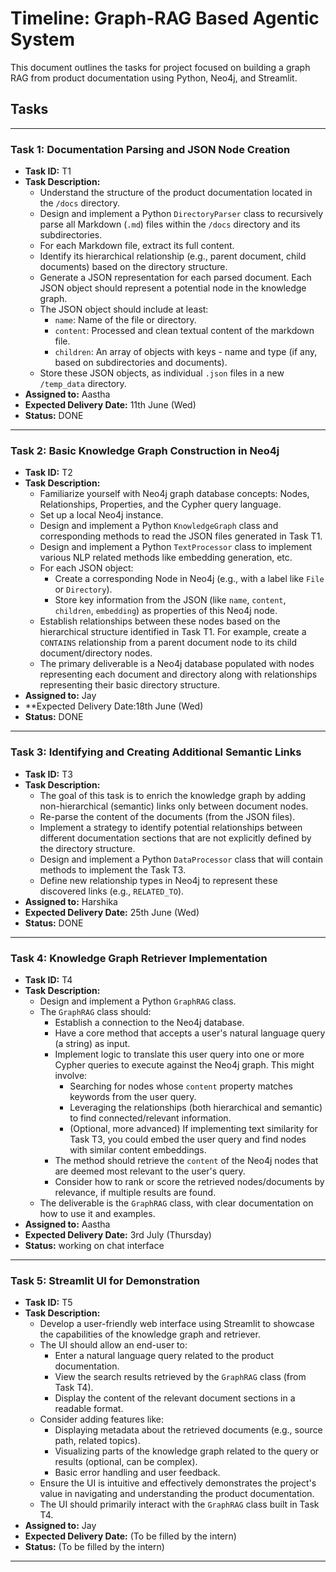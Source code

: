# Timeline: Graph-RAG Based Agentic System

This document outlines the tasks for project focused on building a graph RAG from product documentation using Python, Neo4j, and Streamlit.

## Tasks

---

### Task 1: Documentation Parsing and JSON Node Creation
*   **Task ID:** T1
*   **Task Description:**
    *   Understand the structure of the product documentation located in the `/docs` directory.
    *   Design and implement a Python `DirectoryParser` class to recursively parse all Markdown (`.md`) files within the `/docs` directory and its subdirectories.
    *   For each Markdown file, extract its full content.
    *   Identify its hierarchical relationship (e.g., parent document, child documents) based on the directory structure.
    *   Generate a JSON representation for each parsed document. Each JSON object should represent a potential node in the knowledge graph.
    *   The JSON object should include at least:
        *   `name`: Name of the file or directory.
        *   `content`: Processed and clean textual content of the markdown file.
        *   `children`: An array of objects with keys - name and type (if any, based on subdirectories and documents).
    *   Store these JSON objects, as individual `.json` files in a new `/temp_data` directory.
*   **Assigned to:** Aastha
*   **Expected Delivery Date:** 11th June (Wed)
*   **Status:** DONE

---

### Task 2: Basic Knowledge Graph Construction in Neo4j
*   **Task ID:** T2
*   **Task Description:**
    *   Familiarize yourself with Neo4j graph database concepts: Nodes, Relationships, Properties, and the Cypher query language.
    *   Set up a local Neo4j instance.
    *   Design and implement a Python `KnowledgeGraph` class and corresponding methods to read the JSON files generated in Task T1.
    *   Design and implement a Python `TextProcessor` class to implement various NLP related methods like embedding generation, etc.
    *   For each JSON object:
        *   Create a corresponding Node in Neo4j (e.g., with a label like `File` or `Directory`).
        *   Store key information from the JSON (like `name`, `content`, `children`, `embedding`) as properties of this Neo4j node.
    *   Establish relationships between these nodes based on the hierarchical structure identified in Task T1. For example, create a `CONTAINS` relationship from a parent document node to its child document/directory nodes.
    *   The primary deliverable is a Neo4j database populated with nodes representing each document and directory along with relationships representing their basic directory structure.
*   **Assigned to:** Jay
*   **Expected Delivery Date:18th June (Wed)
*   **Status:** DONE
  
---

### Task 3: Identifying and Creating Additional Semantic Links
*   **Task ID:** T3
*   **Task Description:**
    *   The goal of this task is to enrich the knowledge graph by adding non-hierarchical (semantic) links only between document nodes.
    *   Re-parse the content of the documents (from the JSON files).
    *   Implement a strategy to identify potential relationships between different documentation sections that are not explicitly defined by the directory structure.
    *   Design and implement a Python `DataProcessor` class that will contain methods to implement the Task T3.
    *   Define new relationship types in Neo4j to represent these discovered links (e.g., `RELATED_TO`).
*   **Assigned to:** Harshika
*   **Expected Delivery Date:** 25th June (Wed)
*   **Status:** DONE

---

### Task 4: Knowledge Graph Retriever Implementation
*   **Task ID:** T4
*   **Task Description:**
    *   Design and implement a Python `GraphRAG` class.
    *   The `GraphRAG` class should:
        *   Establish a connection to the Neo4j database.
        *   Have a core method that accepts a user's natural language query (a string) as input.
        *   Implement logic to translate this user query into one or more Cypher queries to execute against the Neo4j graph. This might involve:
            *   Searching for nodes whose `content` property matches keywords from the user query.
            *   Leveraging the relationships (both hierarchical and semantic) to find connected/relevant information.
            *   (Optional, more advanced) If implementing text similarity for Task T3, you could embed the user query and find nodes with similar content embeddings.
        *   The method should retrieve the `content` of the Neo4j nodes that are deemed most relevant to the user's query.
        *   Consider how to rank or score the retrieved nodes/documents by relevance, if multiple results are found.
    *   The deliverable is the `GraphRAG` class, with clear documentation on how to use it and examples.
*   **Assigned to:** Aastha
*   **Expected Delivery Date:** 3rd July (Thursday)
*   **Status:** working on chat interface
---

### Task 5: Streamlit UI for Demonstration
*   **Task ID:** T5
*   **Task Description:**
    *   Develop a user-friendly web interface using Streamlit to showcase the capabilities of the knowledge graph and retriever.
    *   The UI should allow an end-user to:
        *   Enter a natural language query related to the product documentation.
        *   View the search results retrieved by the `GraphRAG` class (from Task T4).
        *   Display the content of the relevant document sections in a readable format.
    *   Consider adding features like:
        *   Displaying metadata about the retrieved documents (e.g., source path, related topics).
        *   Visualizing parts of the knowledge graph related to the query or results (optional, can be complex).
        *   Basic error handling and user feedback.
    *   Ensure the UI is intuitive and effectively demonstrates the project's value in navigating and understanding the product documentation.
    *   The UI should primarily interact with the `GraphRAG` class built in Task T4.
*   **Assigned to:** Jay
*   **Expected Delivery Date:** (To be filled by the intern)
*   **Status:** (To be filled by the intern)

--- 

